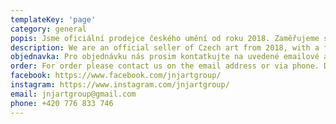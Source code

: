 ```yaml
---
templateKey: 'page'
category: general
popis: Jsme oficiální prodejce českého umění od roku 2018. Zaměřujeme se na individualitu a jedinečnost našich produktů.
description: We are an official seller of Czech art from 2018, with a focus on individuality and uniqueness in our products.
objednavka: Pro objednávku nás prosim kontatkujte na uvedené emailové adrese nebo přes telefon. Dodání po ČR je týden od objednání.
order: For order please contact us on the email address or via phone. Delivery around Czech Republic is under one week.
facebook: https://www.facebook.com/jnjartgroup/
instagram: https://www.instagram.com/jnjartgroup/
email: jnjartgroup@gmail.com
phone: +420 776 833 746
---
```

